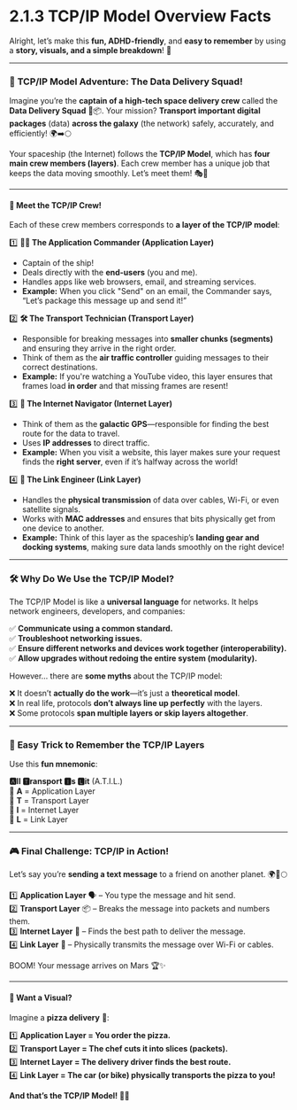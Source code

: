 # 2.1.3 TCP/IP Model Overview Facts

Alright, let’s make this **fun, ADHD-friendly**, and **easy to remember** by using a **story, visuals, and a simple breakdown**! 🚀

***

### 🚀 **TCP/IP Model Adventure: The Data Delivery Squad!**

Imagine you’re the **captain of a high-tech space delivery crew** called the **Data Delivery Squad** 🌌📦. Your mission? **Transport important digital packages** (data) **across the galaxy** (the network) safely, accurately, and efficiently! 🌍➡️🌕

Your spaceship (the Internet) follows the **TCP/IP Model**, which has **four main crew members (layers)**. Each crew member has a unique job that keeps the data moving smoothly. Let’s meet them! 🎭👾

***

#### 🌟 **Meet the TCP/IP Crew!**

Each of these crew members corresponds to **a layer of the TCP/IP model**:

1️⃣ **👨‍🚀 The Application Commander (Application Layer)**

* Captain of the ship!
* Deals directly with the **end-users** (you and me).
* Handles apps like web browsers, email, and streaming services.
* **Example:** When you click "Send" on an email, the Commander says, “Let’s package this message up and send it!”

2️⃣ **🛠 The Transport Technician (Transport Layer)**

* Responsible for breaking messages into **smaller chunks (segments)** and ensuring they arrive in the right order.
* Think of them as the **air traffic controller** guiding messages to their correct destinations.
* **Example:** If you're watching a YouTube video, this layer ensures that frames load **in order** and that missing frames are resent!

3️⃣ **🚦 The Internet Navigator (Internet Layer)**

* Think of them as the **galactic GPS**—responsible for finding the best route for the data to travel.
* Uses **IP addresses** to direct traffic.
* **Example:** When you visit a website, this layer makes sure your request finds the **right server**, even if it’s halfway across the world!

4️⃣ **📡 The Link Engineer (Link Layer)**

* Handles the **physical transmission** of data over cables, Wi-Fi, or even satellite signals.
* Works with **MAC addresses** and ensures that bits physically get from one device to another.
* **Example:** Think of this layer as the spaceship’s **landing gear and docking systems**, making sure data lands smoothly on the right device!

***

### 🛠 **Why Do We Use the TCP/IP Model?**

The TCP/IP Model is like a **universal language** for networks. It helps network engineers, developers, and companies:

✅ **Communicate using a common standard.**\
✅ **Troubleshoot networking issues.**\
✅ **Ensure different networks and devices work together (interoperability).**\
✅ **Allow upgrades without redoing the entire system (modularity).**

However… there are **some myths** about the TCP/IP model:

❌ It doesn’t **actually do the work**—it’s just a **theoretical model**.\
❌ In real life, protocols **don’t always line up perfectly** with the layers.\
❌ Some protocols **span multiple layers or skip layers altogether**.

***

### 🎯 **Easy Trick to Remember the TCP/IP Layers**

Use this **fun mnemonic**:

**🅰️ll 🆃️ransport 🅸️s 🅻️it** (A.T.I.L.)\
🔹 **A** = Application Layer\
🔹 **T** = Transport Layer\
🔹 **I** = Internet Layer\
🔹 **L** = Link Layer

***

### 🎮 **Final Challenge: TCP/IP in Action!**

Let’s say you’re **sending a text message** to a friend on another planet. 🌍📲🌕

1️⃣ **Application Layer** 🗣 – You type the message and hit send.\
2️⃣ **Transport Layer** 📦 – Breaks the message into packets and numbers them.\
3️⃣ **Internet Layer** 🚀 – Finds the best path to deliver the message.\
4️⃣ **Link Layer** 📡 – Physically transmits the message over Wi-Fi or cables.

BOOM! Your message arrives on Mars 🏆✨

***

#### 🎨 **Want a Visual?**

Imagine a **pizza delivery** 🍕:

1️⃣ **Application Layer = You order the pizza.**\
2️⃣ **Transport Layer = The chef cuts it into slices (packets).**\
3️⃣ **Internet Layer = The delivery driver finds the best route.**\
4️⃣ **Link Layer = The car (or bike) physically transports the pizza to you!**

**And that’s the TCP/IP Model! 🚀🔥**
